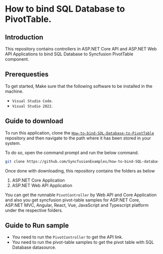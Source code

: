 # How to bind SQL Database to PivotTable.

## Introduction

This repository contains controllers in ASP.NET Core API and ASP.NET Web API Applications to bind SQL Database to Syncfusion PivotTable component.

## Prerequesties

To get started, Make sure that the following software to be installed in the machine.

* `Visual Studio Code`.
* `Visual Studio 2022`.

## Guide to download

To run this application, clone the [`How-to-bind-SQL-Database-to-PivotTable`](https://github.com/SyncfusionExamples/how-to-bind-SQL-database-to-pivot-table) repository and then navigate to the path where it has been stored in your system.

To do so, open the command prompt and run the below command.

```sh
git clone https://github.com/SyncfusionExamples/how-to-bind-SQL-database-to-pivot-table
```

Once done with downloading, this repository contains the folders as below

1. ASP.NET Core Application
2. ASP.NET Web API Application

You can get the runnable `PivotController` by Web API and Core Application and also you get syncfusion pivot-table samples for ASP.NET Core, ASP.NET MVC, Angular, React, Vue, JavaScript and Typescript platform under the respective folders. 

## Guide to Run sample

* You need to run the `PivotController` to get the API link.
* You need to run the pivot-table samples to get the pivot table with SQL Database datasource.
